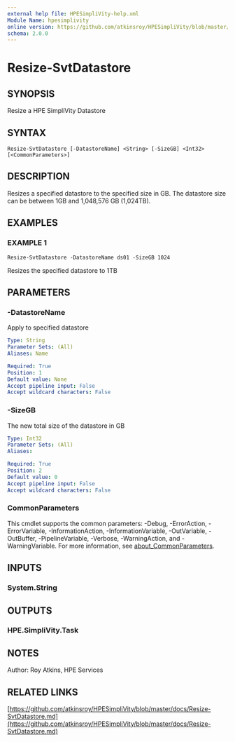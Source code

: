```yaml
---
external help file: HPESimpliVity-help.xml
Module Name: hpesimplivity
online version: https://github.com/atkinsroy/HPESimpliVity/blob/master/docs/Resize-SvtDatastore.md
schema: 2.0.0
---
```


# Resize-SvtDatastore

## SYNOPSIS
Resize a HPE SimpliVity Datastore

## SYNTAX

```
Resize-SvtDatastore [-DatastoreName] <String> [-SizeGB] <Int32> [<CommonParameters>]
```

## DESCRIPTION
Resizes a specified datastore to the specified size in GB.
The datastore size can be
between 1GB and 1,048,576 GB (1,024TB).

## EXAMPLES

### EXAMPLE 1
```
Resize-SvtDatastore -DatastoreName ds01 -SizeGB 1024
```

Resizes the specified datastore to 1TB

## PARAMETERS

### -DatastoreName
Apply to specified datastore

```yaml
Type: String
Parameter Sets: (All)
Aliases: Name

Required: True
Position: 1
Default value: None
Accept pipeline input: False
Accept wildcard characters: False
```

### -SizeGB
The new total size of the datastore in GB

```yaml
Type: Int32
Parameter Sets: (All)
Aliases:

Required: True
Position: 2
Default value: 0
Accept pipeline input: False
Accept wildcard characters: False
```

### CommonParameters
This cmdlet supports the common parameters: -Debug, -ErrorAction, -ErrorVariable, -InformationAction, -InformationVariable, -OutVariable, -OutBuffer, -PipelineVariable, -Verbose, -WarningAction, and -WarningVariable. For more information, see [about_CommonParameters](http://go.microsoft.com/fwlink/?LinkID=113216).

## INPUTS

### System.String
## OUTPUTS

### HPE.SimpliVity.Task
## NOTES
Author: Roy Atkins, HPE Services

## RELATED LINKS

[https://github.com/atkinsroy/HPESimpliVity/blob/master/docs/Resize-SvtDatastore.md](https://github.com/atkinsroy/HPESimpliVity/blob/master/docs/Resize-SvtDatastore.md)

